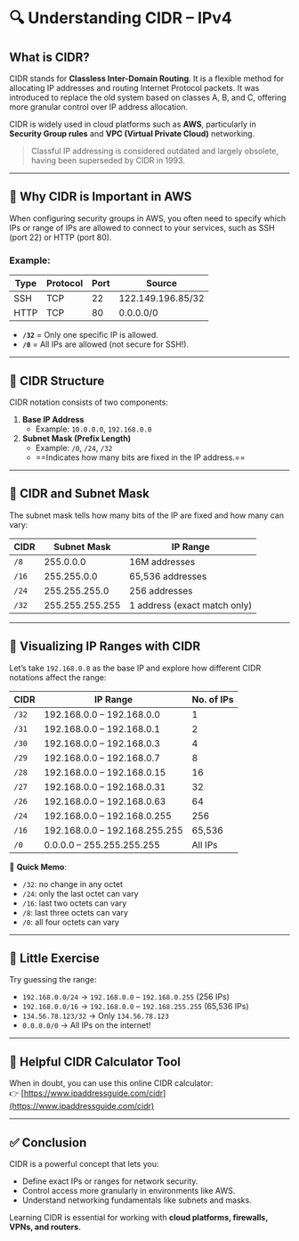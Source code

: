 # 🔍 Understanding CIDR – IPv4

## What is CIDR?

CIDR stands for **Classless Inter-Domain Routing**. It is a flexible method for allocating IP addresses and routing Internet Protocol packets. It was introduced to replace the old system based on classes A, B, and C, offering more granular control over IP address allocation.

CIDR is widely used in cloud platforms such as **AWS**, particularly in **Security Group rules** and **VPC (Virtual Private Cloud)** networking.

> Classful IP addressing is considered outdated and largely obsolete, having been superseded by CIDR in 1993.

---

## 📌 Why CIDR is Important in AWS

When configuring security groups in AWS, you often need to specify which IPs or range of IPs are allowed to connect to your services, such as SSH (port 22) or HTTP (port 80).

### Example:

| Type | Protocol | Port | Source           |
|------|----------|------|------------------|
| SSH  | TCP      | 22   | 122.149.196.85/32 |
| HTTP | TCP      | 80   | 0.0.0.0/0         |

- **`/32`** = Only one specific IP is allowed.
- **`/0`** = All IPs are allowed (not secure for SSH!).

---

## 🧱 CIDR Structure

CIDR notation consists of two components:

1. **Base IP Address**
   - Example: `10.0.0.0`, `192.168.0.0`
2. **Subnet Mask (Prefix Length)**
   - Example: `/0`, `/24`, `/32`
   - ==Indicates how many bits are fixed in the IP address.==

---

## 🎯 CIDR and Subnet Mask

The subnet mask tells how many bits of the IP are fixed and how many can vary:

| CIDR   | Subnet Mask       | IP Range                      |
|--------|-------------------|-------------------------------|
| `/8`   | 255.0.0.0         | 16M addresses                 |
| `/16`  | 255.255.0.0       | 65,536 addresses              |
| `/24`  | 255.255.255.0     | 256 addresses                 |
| `/32`  | 255.255.255.255   | 1 address (exact match only)  |

---

## 🔁 Visualizing IP Ranges with CIDR

Let’s take `192.168.0.0` as the base IP and explore how different CIDR notations affect the range:

| CIDR        | IP Range                                 | No. of IPs   |
|-------------|-------------------------------------------|--------------|
| `/32`       | 192.168.0.0 – 192.168.0.0                 | 1            |
| `/31`       | 192.168.0.0 – 192.168.0.1                 | 2            |
| `/30`       | 192.168.0.0 – 192.168.0.3                 | 4            |
| `/29`       | 192.168.0.0 – 192.168.0.7                 | 8            |
| `/28`       | 192.168.0.0 – 192.168.0.15                | 16           |
| `/27`       | 192.168.0.0 – 192.168.0.31                | 32           |
| `/26`       | 192.168.0.0 – 192.168.0.63                | 64           |
| `/24`       | 192.168.0.0 – 192.168.0.255               | 256          |
| `/16`       | 192.168.0.0 – 192.168.255.255             | 65,536       |
| `/0`        | 0.0.0.0 – 255.255.255.255                 | All IPs      |

📝 **Quick Memo**:
- `/32`: no change in any octet
- `/24`: only the last octet can vary
- `/16`: last two octets can vary
- `/8`: last three octets can vary
- `/0`: all four octets can vary

---

## 🧠 Little Exercise

Try guessing the range:

- `192.168.0.0/24` → `192.168.0.0` – `192.168.0.255` (256 IPs)
- `192.168.0.0/16` → `192.168.0.0` – `192.168.255.255` (65,536 IPs)
- `134.56.78.123/32` → Only `134.56.78.123`
- `0.0.0.0/0` → All IPs on the internet!

---

## 🔗 Helpful CIDR Calculator Tool

When in doubt, you can use this online CIDR calculator:  
👉 [https://www.ipaddressguide.com/cidr](https://www.ipaddressguide.com/cidr)

---

## ✅ Conclusion

CIDR is a powerful concept that lets you:
- Define exact IPs or ranges for network security.
- Control access more granularly in environments like AWS.
- Understand networking fundamentals like subnets and masks.

Learning CIDR is essential for working with **cloud platforms, firewalls, VPNs, and routers**.


